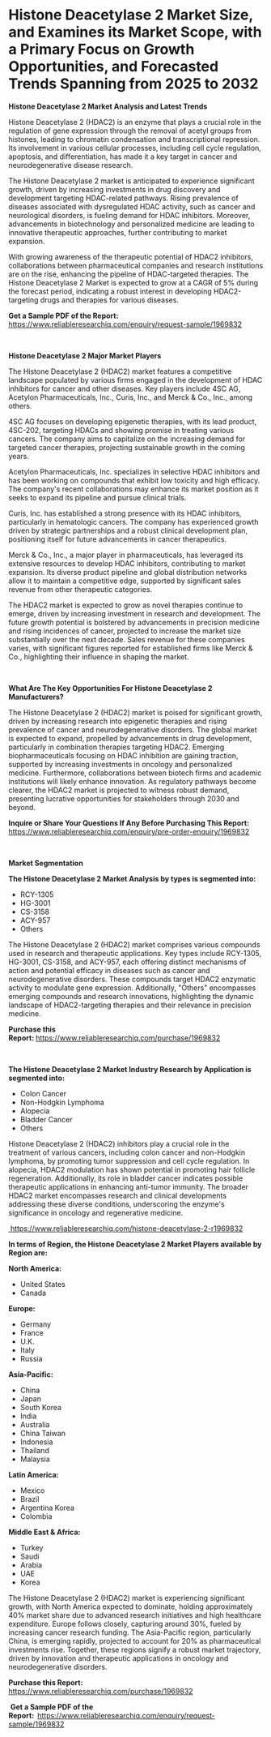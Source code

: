 <p><h1>Histone Deacetylase 2 Market Size, and Examines its Market Scope, with a Primary Focus on Growth Opportunities, and Forecasted Trends Spanning from 2025 to 2032</h1></p><p><strong>Histone Deacetylase 2 Market Analysis and Latest Trends</strong></p>
<p><p>Histone Deacetylase 2 (HDAC2) is an enzyme that plays a crucial role in the regulation of gene expression through the removal of acetyl groups from histones, leading to chromatin condensation and transcriptional repression. Its involvement in various cellular processes, including cell cycle regulation, apoptosis, and differentiation, has made it a key target in cancer and neurodegenerative disease research. </p><p>The Histone Deacetylase 2 market is anticipated to experience significant growth, driven by increasing investments in drug discovery and development targeting HDAC-related pathways. Rising prevalence of diseases associated with dysregulated HDAC activity, such as cancer and neurological disorders, is fueling demand for HDAC inhibitors. Moreover, advancements in biotechnology and personalized medicine are leading to innovative therapeutic approaches, further contributing to market expansion. </p><p>With growing awareness of the therapeutic potential of HDAC2 inhibitors, collaborations between pharmaceutical companies and research institutions are on the rise, enhancing the pipeline of HDAC-targeted therapies. The Histone Deacetylase 2 Market is expected to grow at a CAGR of 5% during the forecast period, indicating a robust interest in developing HDAC2-targeting drugs and therapies for various diseases.</p></p>
<p><strong>Get a Sample PDF of the Report:&nbsp;</strong> <a href="https://www.reliableresearchiq.com/enquiry/request-sample/1969832?utm_campaign=3112&utm_medium=2&utm_source=Github&utm_content=ia&utm_term=19042025&utm_id=histone-deacetylase-2">https://www.reliableresearchiq.com/enquiry/request-sample/1969832</a></p>
<p>&nbsp;</p>
<p><strong>Histone Deacetylase 2 Major Market Players</strong></p>
<p><p>The Histone Deacetylase 2 (HDAC2) market features a competitive landscape populated by various firms engaged in the development of HDAC inhibitors for cancer and other diseases. Key players include 4SC AG, Acetylon Pharmaceuticals, Inc., Curis, Inc., and Merck & Co., Inc., among others.</p><p>4SC AG focuses on developing epigenetic therapies, with its lead product, 4SC-202, targeting HDACs and showing promise in treating various cancers. The company aims to capitalize on the increasing demand for targeted cancer therapies, projecting sustainable growth in the coming years.</p><p>Acetylon Pharmaceuticals, Inc. specializes in selective HDAC inhibitors and has been working on compounds that exhibit low toxicity and high efficacy. The company's recent collaborations may enhance its market position as it seeks to expand its pipeline and pursue clinical trials.</p><p>Curis, Inc. has established a strong presence with its HDAC inhibitors, particularly in hematologic cancers. The company has experienced growth driven by strategic partnerships and a robust clinical development plan, positioning itself for future advancements in cancer therapeutics.</p><p>Merck & Co., Inc., a major player in pharmaceuticals, has leveraged its extensive resources to develop HDAC inhibitors, contributing to market expansion. Its diverse product pipeline and global distribution networks allow it to maintain a competitive edge, supported by significant sales revenue from other therapeutic categories.</p><p>The HDAC2 market is expected to grow as novel therapies continue to emerge, driven by increasing investment in research and development. The future growth potential is bolstered by advancements in precision medicine and rising incidences of cancer, projected to increase the market size substantially over the next decade. Sales revenue for these companies varies, with significant figures reported for established firms like Merck & Co., highlighting their influence in shaping the market.</p></p>
<p>&nbsp;</p>
<p><strong>What Are The Key Opportunities For Histone Deacetylase 2 Manufacturers?</strong></p>
<p><p>The Histone Deacetylase 2 (HDAC2) market is poised for significant growth, driven by increasing research into epigenetic therapies and rising prevalence of cancer and neurodegenerative disorders. The global market is expected to expand, propelled by advancements in drug development, particularly in combination therapies targeting HDAC2. Emerging biopharmaceuticals focusing on HDAC inhibition are gaining traction, supported by increasing investments in oncology and personalized medicine. Furthermore, collaborations between biotech firms and academic institutions will likely enhance innovation. As regulatory pathways become clearer, the HDAC2 market is projected to witness robust demand, presenting lucrative opportunities for stakeholders through 2030 and beyond.</p></p>
<p><strong>Inquire or Share Your Questions If Any Before Purchasing This Report:</strong> <a href="https://www.reliableresearchiq.com/enquiry/pre-order-enquiry/1969832?utm_campaign=3112&utm_medium=2&utm_source=Github&utm_content=ia&utm_term=19042025&utm_id=histone-deacetylase-2">https://www.reliableresearchiq.com/enquiry/pre-order-enquiry/1969832</a></p>
<p>&nbsp;</p>
<p><strong>Market Segmentation</strong></p>
<p><strong>The Histone Deacetylase 2 Market Analysis by types is segmented into:</strong></p>
<p><ul><li>RCY-1305</li><li>HG-3001</li><li>CS-3158</li><li>ACY-957</li><li>Others</li></ul></p>
<p><p>The Histone Deacetylase 2 (HDAC2) market comprises various compounds used in research and therapeutic applications. Key types include RCY-1305, HG-3001, CS-3158, and ACY-957, each offering distinct mechanisms of action and potential efficacy in diseases such as cancer and neurodegenerative disorders. These compounds target HDAC2 enzymatic activity to modulate gene expression. Additionally, "Others" encompasses emerging compounds and research innovations, highlighting the dynamic landscape of HDAC2-targeting therapies and their relevance in precision medicine.</p></p>
<p><strong>Purchase this Report:&nbsp;</strong><a href="https://www.reliableresearchiq.com/purchase/1969832?utm_campaign=3112&utm_medium=2&utm_source=Github&utm_content=ia&utm_term=19042025&utm_id=histone-deacetylase-2">https://www.reliableresearchiq.com/purchase/1969832</a></p>
<p>&nbsp;</p>
<p><strong>The Histone Deacetylase 2 Market Industry Research by Application is segmented into:</strong></p>
<p><ul><li>Colon Cancer</li><li>Non-Hodgkin Lymphoma</li><li>Alopecia</li><li>Bladder Cancer</li><li>Others</li></ul></p>
<p><p>Histone Deacetylase 2 (HDAC2) inhibitors play a crucial role in the treatment of various cancers, including colon cancer and non-Hodgkin lymphoma, by promoting tumor suppression and cell cycle regulation. In alopecia, HDAC2 modulation has shown potential in promoting hair follicle regeneration. Additionally, its role in bladder cancer indicates possible therapeutic applications in enhancing anti-tumor immunity. The broader HDAC2 market encompasses research and clinical developments addressing these diverse conditions, underscoring the enzyme's significance in oncology and regenerative medicine.</p></p>
<p><a href="https://www.reliableresearchiq.com/histone-deacetylase-2-r1969832?utm_campaign=3112&utm_medium=2&utm_source=Github&utm_content=ia&utm_term=19042025&utm_id=histone-deacetylase-2">&nbsp;https://www.reliableresearchiq.com/histone-deacetylase-2-r1969832</a></p>
<p><strong>In terms of Region, the Histone Deacetylase 2 Market Players available by Region are:</strong></p>
<p>
    <p> <strong> North America: </strong>
        <ul>
            <li>United States</li>
            <li>Canada</li>
        </ul>
        </p> 
    <p> <strong> Europe: </strong>
        <ul>
            <li>Germany</li>
            <li>France</li>
            <li>U.K.</li>
            <li>Italy</li>
            <li>Russia</li>
        </ul>
        </p> 
    <p> <strong> Asia-Pacific: </strong>
        <ul>
            <li>China</li>
            <li>Japan</li>
            <li>South Korea</li>
            <li>India</li>
            <li>Australia</li>
            <li>China Taiwan</li>
            <li>Indonesia</li>
            <li>Thailand</li>
            <li>Malaysia</li>
        </ul>
        </p> 
    <p> <strong> Latin America: </strong>
        <ul>
            <li>Mexico</li>
            <li>Brazil</li>
            <li>Argentina Korea</li>
            <li>Colombia</li>
        </ul>
        </p> 
    <p> <strong> Middle East & Africa: </strong>
        <ul>
            <li>Turkey</li>
            <li>Saudi</li>
            <li>Arabia</li>
            <li>UAE</li>
            <li>Korea</li>
        </ul>
    </p>
    </p>
<p><p>The Histone Deacetylase 2 (HDAC2) market is experiencing significant growth, with North America expected to dominate, holding approximately 40% market share due to advanced research initiatives and high healthcare expenditure. Europe follows closely, capturing around 30%, fueled by increasing cancer research funding. The Asia-Pacific region, particularly China, is emerging rapidly, projected to account for 20% as pharmaceutical investments rise. Together, these regions signify a robust market trajectory, driven by innovation and therapeutic applications in oncology and neurodegenerative disorders.</p></p>
<p><strong>Purchase this Report: </strong><a href="https://www.reliableresearchiq.com/purchase/1969832?utm_campaign=3112&utm_medium=2&utm_source=Github&utm_content=ia&utm_term=19042025&utm_id=histone-deacetylase-2">https://www.reliableresearchiq.com/purchase/1969832</a></p>
<p>&nbsp;<strong>Get a Sample PDF of the Report:&nbsp;&nbsp;</strong><a href="https://www.reliableresearchiq.com/enquiry/request-sample/1969832?utm_campaign=3112&utm_medium=2&utm_source=Github&utm_content=ia&utm_term=19042025&utm_id=histone-deacetylase-2">https://www.reliableresearchiq.com/enquiry/request-sample/1969832</a></p>
<p><strong></strong></p>
<p><p></p><p></p><p></p></p>
